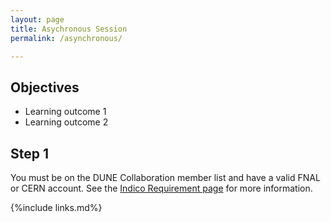 ```yaml
---
layout: page
title: Asychronous Session
permalink: /asynchronous/

---
```

## Objectives

- Learning outcome 1
- Learning outcome 2


## Step 1

You must be on the DUNE Collaboration member list and have a valid FNAL or CERN account. See the [Indico Requirement page](https://indico.fnal.gov/event/48756/page/2790-requirements) for more information.

{%include links.md%} 


